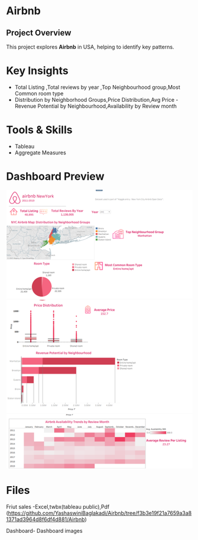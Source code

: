 # Airbnb
## Project Overview
This project explores **Airbnb** in USA, helping to identify key patterns.

# Key Insights
- Total Listing ,Total reviews by year ,Top Neighbourhood group,Most Common room type
- Distribution by Neighborhood Groups,Price Distribution,Avg Price
-Revenue Potential by Neighbourhood,Availability by Review month
# Tools & Skills
- Tableau
- Aggregate Measures
# Dashboard Preview
![dashboard](https://github.com/YashaswiniBaglakadi/Airbnb/blob/f3b3e19f21a7659a3a81371ad3964d8f6df4d881/Dashboard/AIrbnb.png)
![dashboard](https://github.com/YashaswiniBaglakadi/Airbnb/blob/f3b3e19f21a7659a3a81371ad3964d8f6df4d881/Dashboard/Airbnb%20dashboard.png)
![dashboard](https://github.com/YashaswiniBaglakadi/Airbnb/blob/f3b3e19f21a7659a3a81371ad3964d8f6df4d881/Dashboard/Airbnb%20dashboard%20image.png)

# Files
Friut sales -Excel,twbx(tableau public),Pdf (https://github.com/YashaswiniBaglakadi/Airbnb/tree/f3b3e19f21a7659a3a81371ad3964d8f6df4d881/Airbnb)

Dashboard- Dashboard images
